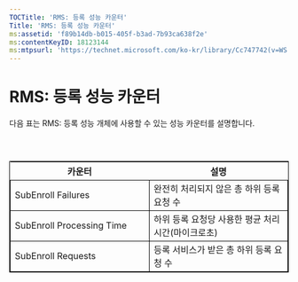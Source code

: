 ```yaml
---
TOCTitle: 'RMS: 등록 성능 카운터'
Title: 'RMS: 등록 성능 카운터'
ms:assetid: 'f89b14db-b015-405f-b3ad-7b93ca638f2e'
ms:contentKeyID: 18123144
ms:mtpsurl: 'https://technet.microsoft.com/ko-kr/library/Cc747742(v=WS.10)'
---
```


RMS: 등록 성능 카운터
=====================

다음 표는 RMS: 등록 성능 개체에 사용할 수 있는 성능 카운터를 설명합니다.

###  

 
<table style="border:1px solid black;">
<colgroup>
<col width="50%" />
<col width="50%" />
</colgroup>
<thead>
<tr class="header">
<th>카운터</th>
<th>설명</th>
</tr>
</thead>
<tbody>
<tr class="odd">
<td style="border:1px solid black;">SubEnroll Failures</td>
<td style="border:1px solid black;">완전히 처리되지 않은 총 하위 등록 요청 수</td>
</tr>
<tr class="even">
<td style="border:1px solid black;">SubEnroll Processing Time</td>
<td style="border:1px solid black;">하위 등록 요청당 사용한 평균 처리 시간(마이크로초)</td>
</tr>
<tr class="odd">
<td style="border:1px solid black;">SubEnroll Requests</td>
<td style="border:1px solid black;">등록 서비스가 받은 총 하위 등록 요청 수</td>
</tr>
</tbody>
</table>
